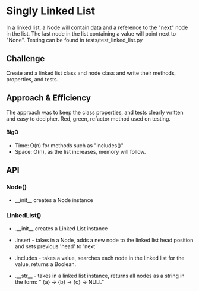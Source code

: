 # Singly Linked List

<!-- Short summary or background information -->

In a linked list, a Node will contain data and a reference to the "next" node in the list. The last node in the list containing a value will point next to "None". Testing can be found in tests/test_linked_list.py

## Challenge

<!-- Description of the challenge -->

Create and a linked list class and node class and write their methods, properties, and tests.

## Approach & Efficiency

<!-- What approach did you take? Why? What is the Big O space/time for this approach? -->

The approach was to keep the class properties, and tests clearly written and easy to decipher. Red, green, refactor method used on testing.

#### BigO

-   Time: O(n) for methods such as "includes()"
-   Space: O(n), as the list increases, memory will follow.

## API

<!-- Description of each method publicly available to your Linked List -->

### Node()

-   \_\_init\_\_ creates a Node instance

### LinkedList()

-   .\_\_init\_\_ creates a Linked List instance

-   .insert - takes in a Node, adds a new node to the linked list head position and sets previous 'head' to 'next'

-   .includes - takes a value, searches each node in the linked list for the value, returns a Boolean.

-   .\_\_str\_\_ - takes in a linked list instance, returns all nodes as a string in the form: " {a} -> {b} -> {c} -> NULL"
